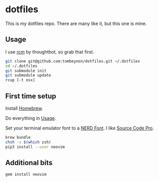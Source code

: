 # dotfiles

This is my dotfiles repo. There are many like it, but this one is mine.

## Usage

I use [rcm](https://github.com/thoughtbot/rcm) by thoughtbot, so grab that first.

```BASH
git clone git@github.com:tombeynon/dotfiles.git ~/.dotfiles
cd ~/.dotfiles
git submodule init
git submodule update
rcup [-t osx]
```

## First time setup

Install [Homebrew](http://brew.sh/).

Do everything in [Usage](#usage).

Set your terminal emulator font to a [NERD Font](https://github.com/ryanoasis/nerd-fonts). I like [Source Code Pro](https://github.com/ryanoasis/nerd-fonts/blob/master/patched-fonts/SourceCodePro/Regular/complete/Sauce%20Code%20Pro%20Nerd%20Font%20Complete.ttf).

```BASH
brew bundle
chsh -s $(which zsh)
pip3 install --user neovim
```

## Additional bits

```BASH
gem install neovim
```
